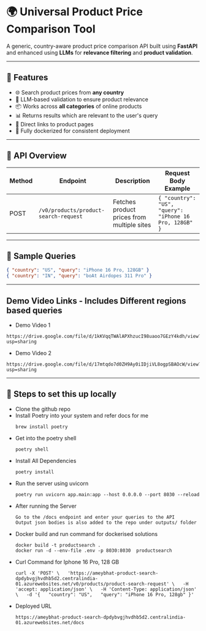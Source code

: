 # 🌍 Universal Product Price Comparison Tool

A generic, country-aware product price comparison API built using **FastAPI** and enhanced using **LLMs** for **relevance filtering** and **product validation**.

---

## 🚀 Features

- 🌐 Search product prices from **any country**
- 🧠 LLM-based validation to ensure product relevance
- 📦 Works across **all categories** of online products
- 📊 Returns results which are relevant to the user's query
- 🔗 Direct links to product pages
- 🐳 Fully dockerized for consistent deployment

---

## 📡 API Overview

| Method | Endpoint                                 | Description                                | Request Body Example                                  |
|--------|------------------------------------------|--------------------------------------------|--------------------------------------------------------|
| POST   | `/v0/products/product-search-request`     | Fetches product prices from multiple sites | `{ "country": "US", "query": "iPhone 16 Pro, 128GB" }` |

---
## 🧾 Sample Queries

```json
{ "country": "US", "query": "iPhone 16 Pro, 128GB" }
{ "country": "IN", "query": "boAt Airdopes 311 Pro" }
```

---

## Demo Video Links - Includes Different regions based queries

- Demo Video 1
```
https://drive.google.com/file/d/1kKVqqTWAlAPXhzucI98uaoo7GEzY4kdh/view?usp=sharing
```

- Demo Video 2
```
https://drive.google.com/file/d/17mtqdo7d0ZH9Ay0iIDjiVL8ogpSBAOcW/view?usp=sharing
```

---

## 🧾 Steps to set this up locally

- Clone the github repo 
- Install Poetry into your system and refer docs for me
    ```
    brew install poetry
    ```
- Get into the poetry shell 
    ```
    poetry shell
    ```
- Install All Dependencies
    ```
    poetry install
    ```
- Run the server using uvicorn
    ```
    poetry run uvicorn app.main:app --host 0.0.0.0 --port 8030 --reload
    ```
- After running the Server
    ```
    Go to the /docs endpoint and enter your queries to the API
    Output json bodies is also added to the repo under outputs/ folder
    ```
- Docker build and run command for dockerised solutions
    ```
    docker build -t productsearch .
    docker run -d --env-file .env -p 8030:8030  productsearch 
    ```
- Curl Command for Iphone 16 Pro, 128 GB
    ```
    curl -X 'POST' \   'https://ameybhat-product-search-dpdybvgjhvdhb5d2.centralindia-01.azurewebsites.net/v0/products/product-search-request' \   -H 'accept: application/json' \   -H 'Content-Type: application/json' \   -d '{   "country": "US",   "query": "iPhone 16 Pro, 128gb" }'
    ```
- Deployed URL
    ```
    https://ameybhat-product-search-dpdybvgjhvdhb5d2.centralindia-01.azurewebsites.net/docs
    ```
